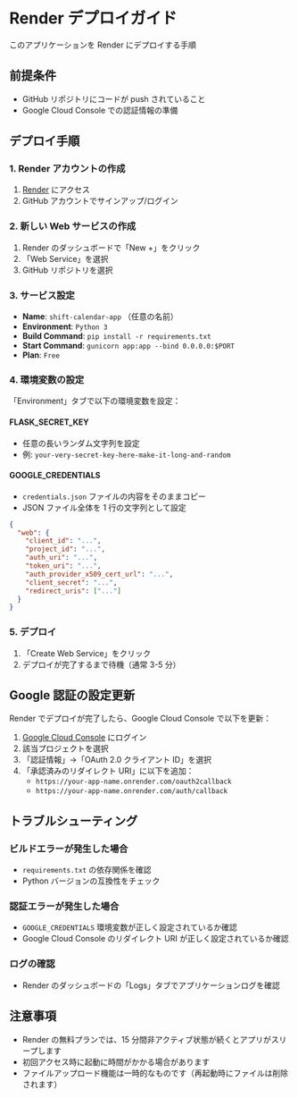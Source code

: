 # Render デプロイガイド

このアプリケーションを Render にデプロイする手順

## 前提条件

- GitHub リポジトリにコードが push されていること
- Google Cloud Console での認証情報の準備

## デプロイ手順

### 1. Render アカウントの作成

1. [Render](https://render.com/) にアクセス
2. GitHub アカウントでサインアップ/ログイン

### 2. 新しい Web サービスの作成

1. Render のダッシュボードで「New +」をクリック
2. 「Web Service」を選択
3. GitHub リポジトリを選択

### 3. サービス設定

- **Name**: `shift-calendar-app` （任意の名前）
- **Environment**: `Python 3`
- **Build Command**: `pip install -r requirements.txt`
- **Start Command**: `gunicorn app:app --bind 0.0.0.0:$PORT`
- **Plan**: `Free`

### 4. 環境変数の設定

「Environment」タブで以下の環境変数を設定：

#### FLASK_SECRET_KEY

- 任意の長いランダム文字列を設定
- 例: `your-very-secret-key-here-make-it-long-and-random`

#### GOOGLE_CREDENTIALS

- `credentials.json` ファイルの内容をそのままコピー
- JSON ファイル全体を 1 行の文字列として設定

```json
{
  "web": {
    "client_id": "...",
    "project_id": "...",
    "auth_uri": "...",
    "token_uri": "...",
    "auth_provider_x509_cert_url": "...",
    "client_secret": "...",
    "redirect_uris": ["..."]
  }
}
```

### 5. デプロイ

1. 「Create Web Service」をクリック
2. デプロイが完了するまで待機（通常 3-5 分）

## Google 認証の設定更新

Render でデプロイが完了したら、Google Cloud Console で以下を更新：

1. [Google Cloud Console](https://console.cloud.google.com/) にログイン
2. 該当プロジェクトを選択
3. 「認証情報」→「OAuth 2.0 クライアント ID」を選択
4. 「承認済みのリダイレクト URI」に以下を追加：
   - `https://your-app-name.onrender.com/oauth2callback`
   - `https://your-app-name.onrender.com/auth/callback`

## トラブルシューティング

### ビルドエラーが発生した場合

- `requirements.txt` の依存関係を確認
- Python バージョンの互換性をチェック

### 認証エラーが発生した場合

- `GOOGLE_CREDENTIALS` 環境変数が正しく設定されているか確認
- Google Cloud Console のリダイレクト URI が正しく設定されているか確認

### ログの確認

- Render のダッシュボードの「Logs」タブでアプリケーションログを確認

## 注意事項

- Render の無料プランでは、15 分間非アクティブ状態が続くとアプリがスリープします
- 初回アクセス時に起動に時間がかかる場合があります
- ファイルアップロード機能は一時的なものです（再起動時にファイルは削除されます）
